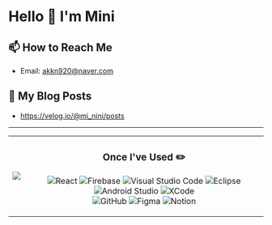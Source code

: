 # Hello 👋 I'm Mini

## 📫 How to Reach Me
- Email: akkn920@naver.com

## 📕 My Blog Posts
- https://velog.io/@mi_nini/posts

---

<table>
  <tr>
  
  <tr>
    <td>
      <!-- Most Used Languages -->
      <img src="https://github-readme-stats.vercel.app/api/top-langs/?username=YOUR_GITHUB_USERNAME&layout=compact&theme=radical&langs_count=6" />
    </td>
    <td>
      <!-- Technologies Badges Section -->
      <h3 align="center">Once I've Used ✏️</h3>
      <p align="center">
        <img src="https://img.shields.io/badge/React-61DAFB?style=for-the-badge&logo=react&logoColor=white" alt="React"/>
        <img src="https://img.shields.io/badge/Firebase-FFCA28?style=for-the-badge&logo=firebase&logoColor=white" alt="Firebase"/>
        <img src="https://img.shields.io/badge/Visual_Studio_Code-007ACC?style=for-the-badge&logo=visual-studio-code&logoColor=white" alt="Visual Studio Code"/>
        <img src="https://img.shields.io/badge/Eclipse-2C2255?style=for-the-badge&logo=eclipse&logoColor=white" alt="Eclipse"/>
        <img src="https://img.shields.io/badge/Android_Studio-3DDC84?style=for-the-badge&logo=android-studio&logoColor=white" alt="Android Studio"/>
        <img src="https://img.shields.io/badge/XCode-147EFB?style=for-the-badge&logo=xcode&logoColor=white" alt="XCode"/><br>
        <img src="https://img.shields.io/badge/GitHub-181717?style=for-the-badge&logo=github&logoColor=white" alt="GitHub"/>
        <img src="https://img.shields.io/badge/Figma-F24E1E?style=for-the-badge&logo=figma&logoColor=white" alt="Figma"/>
        <img src="https://img.shields.io/badge/Notion-000000?style=for-the-badge&logo=notion&logoColor=white" alt="Notion"/>
      </p>
    </td>
  </tr>
</table>
